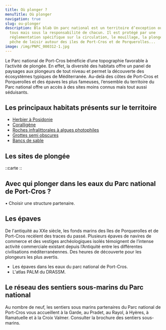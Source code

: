```yaml
---
title: Où plonger ?
menuTitle: Où plonger
navigation: true
slug: ou-plonger
description: Bla blab Un parc national est un territoire d’exception ouvert à
  tous mais sous la responsabilité de chacun. Il est protégé par une
  réglementation spécifique sur la circulation, le mouillage, la plongée et la
  pêche de loisir autour des iles de Port-Cros et de Porquerolles...
image: /img/PNPC_000312-1.jpg
---
```

Le Parc national de Port-Cros bénéficie d’une topographie favorable à l’activité de plongée. En effet, la diversité des habitats offre un panel de paysages aux plongeurs de tout niveau et permet la découverte des écosystèmes typiques de Méditerranée. Au-delà des côtes de Port-Cros et Porquerolles et des épaves les plus fameuses, l’ensemble du territoire du Parc national offre un accès à des sites moins connus mais tout aussi séduisants.

## Les principaux habitats présents sur le territoire

* [Herbier à Posidonie](https://inpn.mnhn.fr/habitat/cd_hab/9270)
* [Coralligène](https://inpn.mnhn.fr/habitat/cd_hab/9154)
* [Roches infralittorales à algues photophiles](https://inpn.mnhn.fr/habitat/cd_hab/9266)
* [Grottes semi obscures](https://inpn.mnhn.fr/habitat/cd_hab/9284)
* [Bancs de sable](https://inpn.mnhn.fr/habitat/cd_hab/1173/tab/description)

## Les sites de plongée

::carte
::

## Avec qui plonger dans les eaux du Parc national de Port-Cros ?

•  Choisir une structure partenaire.

## Les épaves

De l'antiquité au XXe siècle, les fonds marins des îles de Porquerolles et de  Port-Cros recèlent des traces du passé.
Plusieurs épaves de navires de commerce et des vestiges archéologiques isolés témoignent de l’intense activité commerciale existant depuis l’Antiquité entre les différentes civilisations méditerranéennes. Des heures de découverte pour les plongeurs les plus avertis.

* Les épaves dans les eaux du parc national de Port-Cros.
* L'atlas PALM du DRASSM.

## Le réseau des sentiers sous-marins du Parc national

Au nombre de neuf, les sentiers sous marins partenaires du Parc national de Port-Cros vous accueillent à la Garde, au Pradet, au Rayol, à Hyères, à Ramatuelle et à la Croix Valmer. Consulter la  brochure des sentiers sous-marins.
